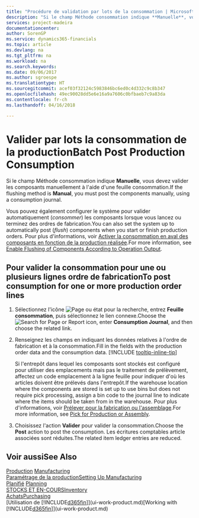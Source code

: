 ```yaml
---
title: "Procédure de validation par lots de la consommation | Microsoft Docs"
description: "Si le champ Méthode consommation indique **Manuelle**, vous devez valider les composants manuellement à l'aide d'une feuille consommation."
services: project-madeira
documentationcenter: 
author: SorenGP
ms.service: dynamics365-financials
ms.topic: article
ms.devlang: na
ms.tgt_pltfrm: na
ms.workload: na
ms.search.keywords: 
ms.date: 09/06/2017
ms.author: sgroespe
ms.translationtype: HT
ms.sourcegitcommit: acef03f32124c5983846bc6ed0c4d332c9c8b347
ms.openlocfilehash: 49ec90028dd5e6e16a9a7606c0bfbaeb7c9a83da
ms.contentlocale: fr-ch
ms.lasthandoff: 04/16/2018

---
```

# <a name="batch-post-production-consumption"></a><span data-ttu-id="4586e-103">Valider par lots la consommation de la production</span><span class="sxs-lookup"><span data-stu-id="4586e-103">Batch Post Production Consumption</span></span>
<span data-ttu-id="4586e-104">Si le champ Méthode consommation indique **Manuelle**, vous devez valider les composants manuellement à l'aide d'une feuille consommation.</span><span class="sxs-lookup"><span data-stu-id="4586e-104">If the flushing method is **Manual**, you must post the components manually, using a consumption journal.</span></span>

<span data-ttu-id="4586e-105">Vous pouvez également configurer le système pour valider automatiquement (*consommer*) les composants lorsque vous lancez ou terminez des ordres de fabrication.</span><span class="sxs-lookup"><span data-stu-id="4586e-105">You can also set the system up to automatically post (*flush*) components when you start or finish production orders.</span></span> <span data-ttu-id="4586e-106">Pour plus d'informations, voir [Activer la consommation en aval des composants en fonction de la production réalisée](production-how-to-flush-components-according-to-operation-output.md).</span><span class="sxs-lookup"><span data-stu-id="4586e-106">For more information, see [Enable Flushing of Components According to Operation Output](production-how-to-flush-components-according-to-operation-output.md).</span></span>

## <a name="to-post-consumption-for-one-or-more-production-order-lines"></a><span data-ttu-id="4586e-107">Pour valider la consommation pour une ou plusieurs lignes ordre de fabrication</span><span class="sxs-lookup"><span data-stu-id="4586e-107">To post consumption for one or more production order lines</span></span>  
1. <span data-ttu-id="4586e-108">Sélectionnez l'icône ![Page ou état pour la recherche](media/ui-search/search_small.png "Page ou état pour la recherche"), entrez **Feuille consommation**, puis sélectionnez le lien connexe.</span><span class="sxs-lookup"><span data-stu-id="4586e-108">Choose the ![Search for Page or Report](media/ui-search/search_small.png "Search for Page or Report icon") icon, enter **Consumption Journal**, and then choose the related link.</span></span>  
2. <span data-ttu-id="4586e-109">Renseignez les champs en indiquant les données relatives à l'ordre de fabrication et à la consommation.</span><span class="sxs-lookup"><span data-stu-id="4586e-109">Fill in the fields with the production order data and the consumption data.</span></span> [!INCLUDE [tooltip-inline-tip](includes/tooltip-inline-tip_md.md)]  

   <span data-ttu-id="4586e-110">Si l'entrepôt dans lequel les composants sont stockés est configuré pour utiliser des emplacements mais pas le traitement de prélèvement, affectez un code emplacement à la ligne feuille pour indiquer d'où les articles doivent être prélevés dans l'entrepôt.</span><span class="sxs-lookup"><span data-stu-id="4586e-110">If the warehouse location where the components are stored is set up to use bins but does not require pick processing, assign a bin code to the journal line to indicate where the items should be taken from in the warehouse.</span></span> <span data-ttu-id="4586e-111">Pour plus d'informations, voir [Prélever pour la fabrication ou l'assemblage](warehouse-how-to-pick-for-production.md).</span><span class="sxs-lookup"><span data-stu-id="4586e-111">For more information, see [Pick for Production or Assembly](warehouse-how-to-pick-for-production.md).</span></span>  
3. <span data-ttu-id="4586e-112">Choisissez l'action **Valider** pour valider la consommation.</span><span class="sxs-lookup"><span data-stu-id="4586e-112">Choose the **Post** action to post the consumption.</span></span> <span data-ttu-id="4586e-113">Les écritures comptables article associées sont réduites.</span><span class="sxs-lookup"><span data-stu-id="4586e-113">The related item ledger entries are reduced.</span></span>

## <a name="see-also"></a><span data-ttu-id="4586e-114">Voir aussi</span><span class="sxs-lookup"><span data-stu-id="4586e-114">See Also</span></span>  
<span data-ttu-id="4586e-115">[Production](production-manage-manufacturing.md)  </span><span class="sxs-lookup"><span data-stu-id="4586e-115">[Manufacturing](production-manage-manufacturing.md)  </span></span>  
[<span data-ttu-id="4586e-116">Paramétrage de la production</span><span class="sxs-lookup"><span data-stu-id="4586e-116">Setting Up Manufacturing</span></span>](production-configure-production-processes.md)  
<span data-ttu-id="4586e-117">[Planifié](production-planning.md)    </span><span class="sxs-lookup"><span data-stu-id="4586e-117">[Planning](production-planning.md)    </span></span>  
[<span data-ttu-id="4586e-118">STOCKS ET EN-COURS</span><span class="sxs-lookup"><span data-stu-id="4586e-118">Inventory</span></span>](inventory-manage-inventory.md)  
[<span data-ttu-id="4586e-119">Achats</span><span class="sxs-lookup"><span data-stu-id="4586e-119">Purchasing</span></span>](purchasing-manage-purchasing.md)  
<span data-ttu-id="4586e-120">[Utilisation de [!INCLUDE[d365fin](includes/d365fin_md.md)]](ui-work-product.md)</span><span class="sxs-lookup"><span data-stu-id="4586e-120">[Working with [!INCLUDE[d365fin](includes/d365fin_md.md)]](ui-work-product.md)</span></span>


